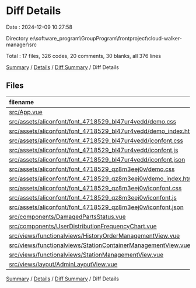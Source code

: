 # Diff Details

Date : 2024-12-09 10:27:58

Directory e:\\software_program\\GroupProgram\\frontproject\\cloud-walker-manager\\src

Total : 17 files,  326 codes, 20 comments, 30 blanks, all 376 lines

[Summary](results.md) / [Details](details.md) / [Diff Summary](diff.md) / Diff Details

## Files
| filename | language | code | comment | blank | total |
| :--- | :--- | ---: | ---: | ---: | ---: |
| [src/App.vue](/src/App.vue) | Vue | 7 | 3 | 3 | 13 |
| [src/assets/aliconfont/font_4718529_bl47ur4vedd/demo.css](/src/assets/aliconfont/font_4718529_bl47ur4vedd/demo.css) | CSS | 435 | 19 | 86 | 540 |
| [src/assets/aliconfont/font_4718529_bl47ur4vedd/demo_index.html](/src/assets/aliconfont/font_4718529_bl47ur4vedd/demo_index.html) | HTML | 4,411 | 2 | 652 | 5,065 |
| [src/assets/aliconfont/font_4718529_bl47ur4vedd/iconfont.css](/src/assets/aliconfont/font_4718529_bl47ur4vedd/iconfont.css) | CSS | 649 | 0 | 215 | 864 |
| [src/assets/aliconfont/font_4718529_bl47ur4vedd/iconfont.js](/src/assets/aliconfont/font_4718529_bl47ur4vedd/iconfont.js) | JavaScript | 1 | 0 | 0 | 1 |
| [src/assets/aliconfont/font_4718529_bl47ur4vedd/iconfont.json](/src/assets/aliconfont/font_4718529_bl47ur4vedd/iconfont.json) | JSON | 1,493 | 0 | 1 | 1,494 |
| [src/assets/aliconfont/font_4718529_qz8m3eej0v/demo.css](/src/assets/aliconfont/font_4718529_qz8m3eej0v/demo.css) | CSS | -435 | -19 | -86 | -540 |
| [src/assets/aliconfont/font_4718529_qz8m3eej0v/demo_index.html](/src/assets/aliconfont/font_4718529_qz8m3eej0v/demo_index.html) | HTML | -4,311 | -2 | -637 | -4,950 |
| [src/assets/aliconfont/font_4718529_qz8m3eej0v/iconfont.css](/src/assets/aliconfont/font_4718529_qz8m3eej0v/iconfont.css) | CSS | -634 | 0 | -210 | -844 |
| [src/assets/aliconfont/font_4718529_qz8m3eej0v/iconfont.js](/src/assets/aliconfont/font_4718529_qz8m3eej0v/iconfont.js) | JavaScript | -1 | 0 | 0 | -1 |
| [src/assets/aliconfont/font_4718529_qz8m3eej0v/iconfont.json](/src/assets/aliconfont/font_4718529_qz8m3eej0v/iconfont.json) | JSON | -1,458 | 0 | -1 | -1,459 |
| [src/components/DamagedPartsStatus.vue](/src/components/DamagedPartsStatus.vue) | Vue | 0 | 1 | 0 | 1 |
| [src/components/UserDistributionFrequencyChart.vue](/src/components/UserDistributionFrequencyChart.vue) | Vue | 1 | 0 | 0 | 1 |
| [src/views/functionalviews/HistoryOrderManagementView.vue](/src/views/functionalviews/HistoryOrderManagementView.vue) | Vue | 6 | 14 | 0 | 20 |
| [src/views/functionalviews/StationContainerManagementView.vue](/src/views/functionalviews/StationContainerManagementView.vue) | Vue | 2 | -2 | 0 | 0 |
| [src/views/functionalviews/StationManagementView.vue](/src/views/functionalviews/StationManagementView.vue) | Vue | 1 | -1 | 0 | 0 |
| [src/views/layout/AdminLayoutView.vue](/src/views/layout/AdminLayoutView.vue) | Vue | 159 | 5 | 7 | 171 |

[Summary](results.md) / [Details](details.md) / [Diff Summary](diff.md) / Diff Details